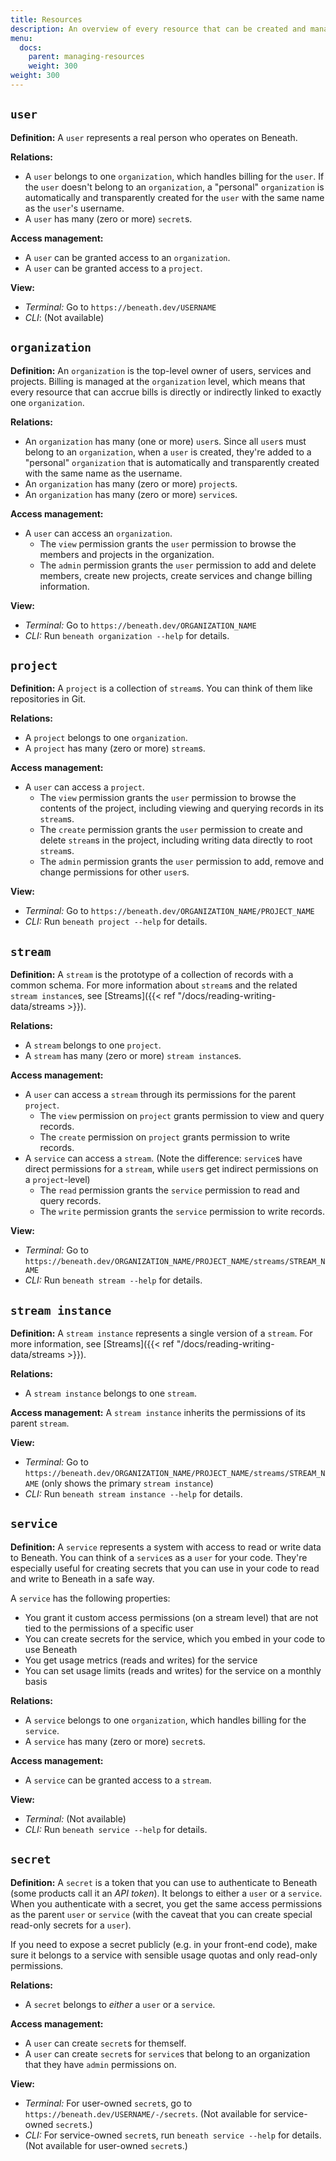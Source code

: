 ```yaml
---
title: Resources
description: An overview of every resource that can be created and managed in Beneath
menu:
  docs:
    parent: managing-resources
    weight: 300
weight: 300
---
```


## `user`

**Definition:** A `user` represents a real person who operates on Beneath. 

**Relations:**
- A `user` belongs to one `organization`, which handles billing for the `user`. If the `user` doesn't belong to an `organization`, a "personal" `organization` is automatically and transparently created for the `user` with the same name as the `user`'s username.
- A `user` has many (zero or more) `secret`s.

**Access management:**
- A `user` can be granted access to an `organization`.
- A `user` can be granted access to a `project`.

**View:**
- *Terminal:* Go to `https://beneath.dev/USERNAME`
- *CLI*: (Not available)

## `organization`

**Definition:** An `organization` is the top-level owner of users, services and projects. Billing is managed at the `organization` level, which means that every resource that can accrue bills is directly or indirectly linked to exactly one `organization`. 

**Relations:**
- An `organization` has many (one or more) `user`s. Since all `user`s must belong to an `organization`, when a `user` is created, they're added to a "personal" `organization` that is automatically and transparently created with the same name as the username.
- An `organization` has many (zero or more) `project`s.
- An `organization` has many (zero or more) `service`s.

**Access management:**
- A `user` can access an `organization`.
  - The `view` permission grants the `user` permission to browse the members and projects in the organization.
  - The `admin` permission grants the `user` permission to add and delete members, create new projects, create services and change billing information.

**View:**
- *Terminal:* Go to `https://beneath.dev/ORGANIZATION_NAME`
- *CLI:* Run `beneath organization --help` for details.

## `project`

**Definition:** A `project` is a collection of `stream`s. You can think of them like repositories in Git.

**Relations:**
- A `project` belongs to one `organization`.
- A `project` has many (zero or more) `stream`s.

**Access management:**
- A `user` can access a `project`.
  - The `view` permission grants the `user` permission to browse the contents of the project, including viewing and querying records in its `stream`s.
  - The `create` permission grants the `user` permission to create and delete `stream`s in the project, including writing data directly to root `stream`s.
  - The `admin` permission grants the `user` permission to add, remove and change permissions for other `user`s.

**View:**
- *Terminal:* Go to `https://beneath.dev/ORGANIZATION_NAME/PROJECT_NAME`
- *CLI:* Run `beneath project --help` for details.

## `stream`

**Definition:** A `stream` is the prototype of a collection of records with a common schema. For more information about `stream`s and the related `stream instance`s, see [Streams]({{< ref "/docs/reading-writing-data/streams >}}).

**Relations:**
- A `stream` belongs to one `project`.
- A `stream` has many (zero or more) `stream instance`s.

**Access management:**
- A `user` can access a `stream` through its permissions for the parent `project`.
  - The `view` permission on `project` grants permission to view and query records.
  - The `create` permission on `project` grants permission to write records.
- A `service` can access a `stream`. (Note the difference: `service`s have direct permissions for a `stream`, while `user`s get indirect permissions on a `project`-level)
  - The `read` permission grants the `service` permission to read and query records.
  - The `write` permission grants the `service` permission to write records.

**View:**
- *Terminal:* Go to `https://beneath.dev/ORGANIZATION_NAME/PROJECT_NAME/streams/STREAM_NAME`
- *CLI:* Run `beneath stream --help` for details.

## `stream instance`

**Definition:** A `stream instance` represents a single version of a `stream`. For more information, see [Streams]({{< ref "/docs/reading-writing-data/streams >}}).

**Relations:**
- A `stream instance` belongs to one `stream`.

**Access management:** A `stream instance` inherits the permissions of its parent `stream`.

**View:**
- *Terminal:* Go to `https://beneath.dev/ORGANIZATION_NAME/PROJECT_NAME/streams/STREAM_NAME` (only shows the primary `stream instance`)
- *CLI:* Run `beneath stream instance --help` for details.

## `service`

**Definition:** A `service` represents a system with access to read or write data to Beneath. You can think of a `service`s as a `user` for your code. They're especially useful for creating secrets that you can use in your code to read and write to Beneath in a safe way.

A `service` has the following properties:
- You grant it custom access permissions (on a stream level) that are not tied to the permissions of a specific user
- You can create secrets for the service, which you embed in your code to use Beneath
- You get usage metrics (reads and writes) for the service
- You can set usage limits (reads and writes) for the service on a monthly basis

**Relations:**
- A `service` belongs to one `organization`, which handles billing for the `service`.
- A `service` has many (zero or more) `secret`s.

**Access management:**
- A `service` can be granted access to a `stream`.

**View:**
- *Terminal:* (Not available)
- *CLI:* Run `beneath service --help` for details.

## `secret`

**Definition:** A `secret` is a token that you can use to authenticate to Beneath (some products call it an *API token*). It belongs to either a `user` or a `service`. When you authenticate with a secret, you get the same access permissions as the parent `user` or `service` (with the caveat that you can create special read-only secrets for a `user`).

If you need to expose a secret publicly (e.g. in your front-end code), make sure it belongs to a service with sensible usage quotas and only read-only permissions.

**Relations:**
- A `secret` belongs to *either* a `user` or a `service`.

**Access management:**
- A `user` can create `secret`s for themself.
- A `user` can create `secret`s for `service`s that belong to an organization that they have `admin` permissions on.

**View:**
- *Terminal:* For user-owned `secret`s, go to `https://beneath.dev/USERNAME/-/secrets`. (Not available for service-owned `secret`s.)
- *CLI:* For service-owned `secret`s, run `beneath service --help` for details. (Not available for user-owned `secret`s.)
